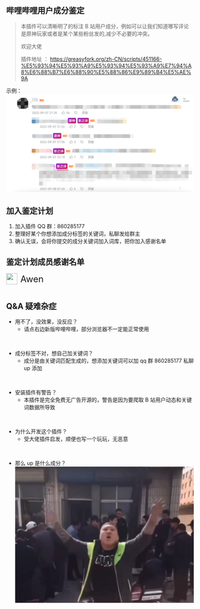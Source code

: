 ## 哔哩哔哩用户成分鉴定

> 本插件可以清晰明了的标注 B 站用户成分，例如可以让我们知道哪写评论是原神玩家或者是某个某些粉丝发的,减少不必要的冲突。
>
> 欢迎大佬
>
> 插件地址 ： https://greasyfork.org/zh-CN/scripts/451166-%E5%93%94%E5%93%A9%E5%93%94%E5%93%A9%E7%94%A8%E6%88%B7%E6%88%90%E5%88%86%E9%89%B4%E5%AE%9A

示例：![alt](./images/1.png)

## 加入鉴定计划

1. 加入插件 QQ 群：860285177
2. 整理好某个你想添加成分标签的关键词，私聊发给群主
3. 确认无误，会将你提交的成分关键词加入词库，把你加入感谢名单

## 鉴定计划成员感谢名单

<!-- http://q2.qlogo.cn/headimg_dl?dst_uin=QQ号码&spec=100 -->

<div style="display:flex;align-items: center;flex-wrap:wrap">
  <div style="display:flex;align-items: center;margin-right:20px;margin-bottom:12px;">
  	<img style="width:30px;height:30px;margin-right:8px" src='https://img1.imgtp.com/2022/08/30/1LkMlj7a.png'/>
  		<span style="font-size:24px">Awen</span>
  </div>
</div>

## Q&A 疑难杂症

- 用不了，没效果，没反应？
  - 请点右边新版哔哩哔哩，部分浏览器不一定能正常使用

<br/>

- 成分标签不对，想自己加关键词？
  - 成分是由关键词匹配生成的，想添加关键词可以加 qq 群 860285177 私聊 up 添加

<br/>

- 安装插件有警告？
  - 本插件是完全免费无广告开源的，警告是因为要爬取 B 站用户动态和关键词数据所导致

<br/>

- 为什么开发这个插件？
  - 受大佬插件启发，顺便也写一个玩玩，无恶意

<br/>

- 那么 up 是什么成分？
  ![](./images/2.png)
